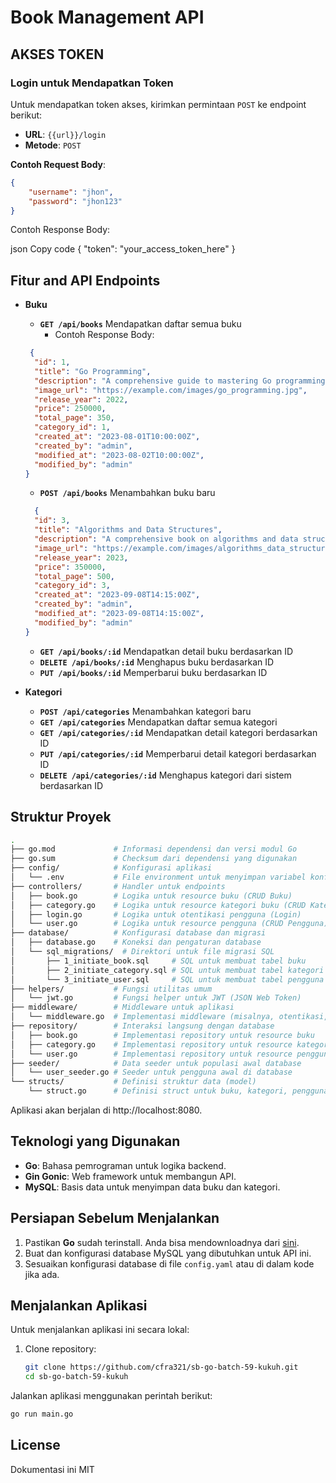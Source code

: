 # Book Management API

## AKSES TOKEN

### Login untuk Mendapatkan Token

Untuk mendapatkan token akses, kirimkan permintaan `POST` ke endpoint berikut:

- **URL**: `{{url}}/login`
- **Metode**: `POST`

**Contoh Request Body**:

```json
{
    "username": "jhon",
    "password": "jhon123"
}
```

Contoh Response Body:

json
Copy code
{
    "token": "your_access_token_here"
}

## Fitur and API Endpoints

- **Buku**
  - **`GET /api/books`**             Mendapatkan daftar semua buku
      - Contoh Response Body:     
  ```json
   {
    "id": 1,
    "title": "Go Programming",
    "description": "A comprehensive guide to mastering Go programming.",
    "image_url": "https://example.com/images/go_programming.jpg",
    "release_year": 2022,
    "price": 250000,
    "total_page": 350,
    "category_id": 1,
    "created_at": "2023-08-01T10:00:00Z",
    "created_by": "admin",
    "modified_at": "2023-08-02T10:00:00Z",
    "modified_by": "admin"
  }
  ```
  - **`POST /api/books`**            Menambahkan buku baru
  ```json
    {
    "id": 3,
    "title": "Algorithms and Data Structures",
    "description": "A comprehensive book on algorithms and data structures for computer science enthusiasts.",
    "image_url": "https://example.com/images/algorithms_data_structures.jpg",
    "release_year": 2023,
    "price": 350000,
    "total_page": 500,
    "category_id": 3,
    "created_at": "2023-09-08T14:15:00Z",
    "created_by": "admin",
    "modified_at": "2023-09-08T14:15:00Z",
    "modified_by": "admin"
  }
  ```
  - **`GET /api/books/:id`**         Mendapatkan detail buku berdasarkan ID
  - **`DELETE /api/books/:id`**      Menghapus buku berdasarkan ID
  - **`PUT /api/books/:id`**         Memperbarui buku berdasarkan ID
  
  
- **Kategori**
  - **`POST /api/categories`**       Menambahkan kategori baru
  - **`GET /api/categories`**        Mendapatkan daftar semua kategori
  - **`GET /api/categories/:id`**    Mendapatkan detail kategori berdasarkan ID
  - **`PUT /api/categories/:id`**    Memperbarui detail kategori berdasarkan ID
  - **`DELETE /api/categories/:id`** Menghapus kategori dari sistem berdasarkan ID

## Struktur Proyek

```bash
.
├── go.mod             # Informasi dependensi dan versi modul Go
├── go.sum             # Checksum dari dependensi yang digunakan
├── config/            # Konfigurasi aplikasi
│   └── .env           # File environment untuk menyimpan variabel konfigurasi
├── controllers/       # Handler untuk endpoints
│   ├── book.go        # Logika untuk resource buku (CRUD Buku)
│   ├── category.go    # Logika untuk resource kategori buku (CRUD Kategori)
│   ├── login.go       # Logika untuk otentikasi pengguna (Login)
│   └── user.go        # Logika untuk resource pengguna (CRUD Pengguna)
├── database/          # Konfigurasi database dan migrasi
│   ├── database.go    # Koneksi dan pengaturan database
│   └── sql_migrations/  # Direktori untuk file migrasi SQL
│       ├── 1_initiate_book.sql     # SQL untuk membuat tabel buku
│       ├── 2_initiate_category.sql # SQL untuk membuat tabel kategori
│       └── 3_initiate_user.sql     # SQL untuk membuat tabel pengguna
├── helpers/           # Fungsi utilitas umum
│   └── jwt.go         # Fungsi helper untuk JWT (JSON Web Token)
├── middleware/        # Middleware untuk aplikasi
│   └── middleware.go  # Implementasi middleware (misalnya, otentikasi, logging)
├── repository/        # Interaksi langsung dengan database
│   ├── book.go        # Implementasi repository untuk resource buku
│   ├── category.go    # Implementasi repository untuk resource kategori
│   └── user.go        # Implementasi repository untuk resource pengguna
├── seeder/            # Data seeder untuk populasi awal database
│   └── user_seeder.go # Seeder untuk pengguna awal di database
└── structs/           # Definisi struktur data (model)
    └── struct.go      # Definisi struct untuk buku, kategori, pengguna, dll.

```

Aplikasi akan berjalan di http://localhost:8080.


  
## Teknologi yang Digunakan

- **Go**: Bahasa pemrograman untuk logika backend.
- **Gin Gonic**: Web framework untuk membangun API.
- **MySQL**: Basis data untuk menyimpan data buku dan kategori.

## Persiapan Sebelum Menjalankan

1. Pastikan **Go** sudah terinstall. Anda bisa mendownloadnya dari [sini](https://golang.org/dl/).
2. Buat dan konfigurasi database MySQL yang dibutuhkan untuk API ini.
3. Sesuaikan konfigurasi database di file `config.yaml` atau di dalam kode jika ada.

## Menjalankan Aplikasi

Untuk menjalankan aplikasi ini secara lokal:

1. Clone repository:
   ```bash
   git clone https://github.com/cfra321/sb-go-batch-59-kukuh.git
   cd sb-go-batch-59-kukuh

Jalankan aplikasi menggunakan perintah berikut:

```bash
go run main.go
```

## License

Dokumentasi ini MIT


